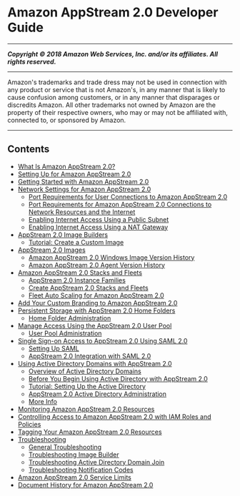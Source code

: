 # Amazon AppStream 2.0 Developer Guide

-----
*****Copyright &copy; 2018 Amazon Web Services, Inc. and/or its affiliates. All rights reserved.*****

-----
Amazon's trademarks and trade dress may not be used in 
     connection with any product or service that is not Amazon's, 
     in any manner that is likely to cause confusion among customers, 
     or in any manner that disparages or discredits Amazon. All other 
     trademarks not owned by Amazon are the property of their respective
     owners, who may or may not be affiliated with, connected to, or 
     sponsored by Amazon.

-----
## Contents
+ [What Is Amazon AppStream 2.0?](what-is-appstream.md)
+ [Setting Up for Amazon AppStream 2.0](setting-up.md)
+ [Getting Started with Amazon AppStream 2.0](getting-started.md)
+ [Network Settings for Amazon AppStream 2.0](managing-network.md)
   + [Port Requirements for User Connections to Amazon AppStream 2.0](appstream2-port-requirements-users.md)
   + [Port Requirements for Amazon AppStream 2.0 Connections to Network Resources and the Internet](appstream2-port-requirements-appstream2.md)
   + [Enabling Internet Access Using a Public Subnet](managing-network-internet-default.md)
   + [Enabling Internet Access Using a NAT Gateway](managing-network-internet-manual.md)
+ [AppStream 2.0 Image Builders](managing-image-builders.md)
   + [Tutorial: Create a Custom Image](tutorial-image-builder.md)
+ [AppStream 2.0 Images](managing-images.md)
   + [Amazon AppStream 2.0 Windows Image Version History](base-image-version-history.md)
   + [Amazon AppStream 2.0 Agent Version History](agent-software-versions.md)
+ [Amazon AppStream 2.0 Stacks and Fleets](managing-stacks-fleets.md)
   + [AppStream 2.0 Instance Families](instance-types.md)
   + [Create AppStream 2.0 Stacks and Fleets](set-up-stacks-fleets.md)
   + [Fleet Auto Scaling for Amazon AppStream 2.0](autoscaling.md)
+ [Add Your Custom Branding to Amazon AppStream 2.0](branding.md)
+ [Persistent Storage with AppStream 2.0 Home Folders](home-folders.md)
   + [Home Folder Administration](home-folders-admin.md)
+ [Manage Access Using the AppStream 2.0 User Pool](user-pool.md)
   + [User Pool Administration](user-pool-admin.md)
+ [Single Sign-on Access to AppStream 2.0 Using SAML 2.0](external-identity-providers.md)
   + [Setting Up SAML](external-identity-providers-setting-up-saml.md)
   + [AppStream 2.0 Integration with SAML 2.0](external-identity-providers-further-info.md)
+ [Using Active Directory Domains with AppStream 2.0](active-directory.md)
   + [Overview of Active Directory Domains](active-directory-overview.md)
   + [Before You Begin Using Active Directory with AppStream 2.0](active-directory-prerequisites.md)
   + [Tutorial: Setting Up the Active Directory](active-directory-directory-setup.md)
   + [AppStream 2.0 Active Directory Administration](active-directory-admin.md)
   + [More Info](active-directory-more-info.md)
+ [Monitoring Amazon AppStream 2.0 Resources](monitoring.md)
+ [Controlling Access to Amazon AppStream 2.0 with IAM Roles and Policies](controlling-access.md)
+ [Tagging Your Amazon AppStream 2.0 Resources](tagging-basic.md)
+ [Troubleshooting](troubleshooting.md)
   + [General Troubleshooting](troubleshooting-general.md)
   + [Troubleshooting Image Builder](troubleshooting-image-builder.md)
   + [Troubleshooting Active Directory Domain Join](troubleshooting-active-directory.md)
   + [Troubleshooting Notification Codes](troubleshooting-notification-codes.md)
+ [Amazon AppStream 2.0 Service Limits](limits.md)
+ [Document History for Amazon AppStream 2.0](doc-history.md)